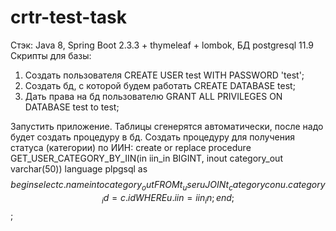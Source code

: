 # crtr-test-task
Стэк: Java 8, Spring Boot 2.3.3 + thymeleaf + lombok, БД postgresql 11.9
Скрипты для базы:
1) Создать пользователя
CREATE USER test WITH PASSWORD 'test';
2) Создать бд, с которой будем работать
CREATE DATABASE test;
3) Дать права на бд пользователю
GRANT ALL PRIVILEGES ON DATABASE test to test;

Запустить приложение.
Таблицы сгенерятся автоматически, после надо будет создать процедуру в бд.
Создать процедуру для получения статуса (категории) по ИИН:
create or replace procedure GET_USER_CATEGORY_BY_IIN(in iin_in BIGINT, inout category_out varchar(50))
    language plpgsql
as $$
begin
    select c.name into category_out FROM t_user u JOIN t_category c on u.category_id = c.id WHERE u.iin = iin_in;
end;
$$;
